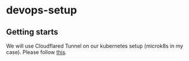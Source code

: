 # devops-setup

## Getting starts

We will use Cloudflared Tunnel on our kubernetes setup (microk8s in my case). Please follow [this](https://developers.cloudflare.com/cloudflare-one/tutorials/many-cfd-one-tunnel/).
